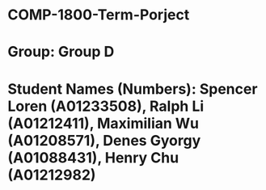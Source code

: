 # COMP-1800-Term-Porject

# Group: Group D

# Student Names (Numbers): Spencer Loren (A01233508), Ralph Li (A01212411), Maximilian Wu (A01208571), Denes Gyorgy (A01088431), Henry Chu (A01212982)
